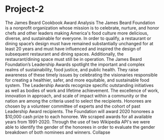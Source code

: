 # Project-2

The James Beard Cookbook Award Analysis
The James Beard Foundation is a nonprofit organization whose mission is to celebrate, nurture, 
and honor chefs and other leaders making America's food culture more delicious, diverse, and sustainable for everyone.
In order to qualify, a restaurant or dining space’s design must have remained substantially unchanged for at least 20 years 
and must have influenced and inspired the design of subsequent restaurant and dining spaces. Additionally, the restaurant/dining 
space must still be in operation.
The James Beard Foundation’s Leadership Awards spotlight the important and complex realms of sustainability, food justice, and public health. 
They raise awareness of these timely issues by celebrating the visionaries responsible for creating a healthier, safer, and more equitable, 
and sustainable food system.
The Leadership Awards recognize specific outstanding initiatives as well as bodies of work and lifetime achievement. The excellence of work, 
innovation in approach, and scale of impact within a community or the nation are among the criteria used to select the recipients. Honorees 
are chosen by a volunteer committee of experts and the cohort of past Leadership Award recipients. 
The Foundation will award 2020 honorees a $10,000 cash prize to each honoree.
We scraped awards for all available years from 1991-2020.
Through the use of two Wikipedia API's we were able to identify the gender of the honorees in order to evaluate the gender breakdown of
both nominees and winners.
Collapse



